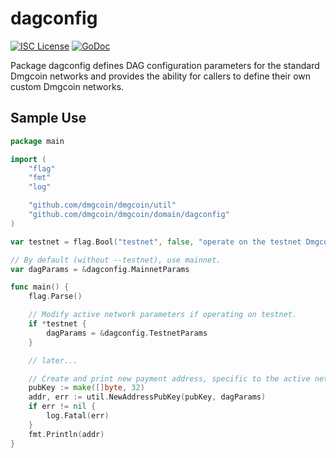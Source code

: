 dagconfig
========

[![ISC License](http://img.shields.io/badge/license-ISC-blue.svg)](https://choosealicense.com/licenses/isc/)
[![GoDoc](https://img.shields.io/badge/godoc-reference-blue.svg)](http://godoc.org/github.com/dmgcoin/dmgcoin/dagconfig)

Package dagconfig defines DAG configuration parameters for the standard
Dmgcoin networks and provides the ability for callers to define their own custom
Dmgcoin networks.

## Sample Use

```Go
package main

import (
	"flag"
	"fmt"
	"log"

	"github.com/dmgcoin/dmgcoin/util"
	"github.com/dmgcoin/dmgcoin/domain/dagconfig"
)

var testnet = flag.Bool("testnet", false, "operate on the testnet Dmgcoin network")

// By default (without --testnet), use mainnet.
var dagParams = &dagconfig.MainnetParams

func main() {
	flag.Parse()

	// Modify active network parameters if operating on testnet.
	if *testnet {
		dagParams = &dagconfig.TestnetParams
	}

	// later...

	// Create and print new payment address, specific to the active network.
	pubKey := make([]byte, 32)
	addr, err := util.NewAddressPubKey(pubKey, dagParams)
	if err != nil {
		log.Fatal(err)
	}
	fmt.Println(addr)
}
```
